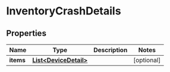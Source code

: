 

# InventoryCrashDetails


## Properties

| Name | Type | Description | Notes |
|------------ | ------------- | ------------- | -------------|
|**items** | [**List&lt;DeviceDetail&gt;**](DeviceDetail.md) |  |  [optional] |



